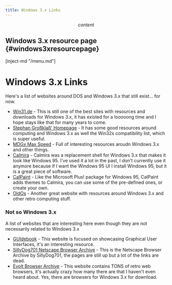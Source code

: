 ```yaml
---
title: Windows 3.x Links
---
```


$$ content $$

## Windows 3.x resource page {#windows3xresourcepage}

[inject-md "/menu.md"]

# Windows 3.x Links

Here's a list of websites around DOS and Windows 3.x that still exist... for now.

- [Win31.de](http://www.win31.de/eindex.htm) - This is still one of the best sites with resources and downloads for Windows 3.x, it has existed for a looooong time and I hope stays like that for many years to come.
- [Stephan Großklaß' Homepage](http://stephan.win31.de/home_en.htm) - It has some good resources around computing and Windows 3.x as well the Win32s compatibility list, which is super useful.
- [MDGx Max Speed](http://www.mdgx.com/w31toy.htm) - Full of interesting resources aroudn Windows 3.x and other things.
- [Calmira](http://calmira.de/) - Calmira was a replacement shell for Windows 3.x that makes it look like Windows 95. I've used it a lot in the past, I don't currently use it anymore because if I want the Windows 95 UI I install Windows 95, but it is a great piece of software.
- [CalPaint](http://www.calpaint.de/) - Like the Microsoft Plus! package for Windows 95, CalPaint adds themes to Calmira, you can use some of the pre-defined ones, or create your own.
- [OldOs](http://wiki.oldos.org/index.html) - Another great website with resources around Windows 3.x and other retro computing stuff.

### Not so Windows 3.x

A list of websites that are interesting here even though they are not necessarily related to Windows 3.x

- [GUIdebook](https://guidebookgallery.org/index) - This website is focused on showcasing Graphical User Interfaces, it's an interesting resource.
- [SillyDog701 Netscape Browser Archive](http://sillydog.org/narchive/) - This is the Netscape Browser Archive by SillyDog701, the pages are still up but a lot of the links are dead.
- [Evolt Browser Archive](https://browsers.evolt.org/) - This website contains TONS of retro web browsers, it's actually crazy how many there are that I haven't even heard about. Yes, there are browsers for Windows 3.x for download.
